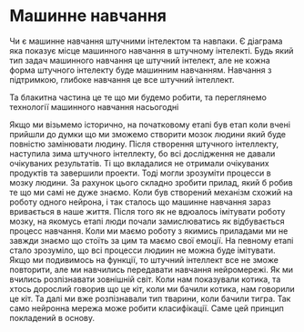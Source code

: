 # Машинне навчання

Чи є машинне навчання штучними інтелектом та навпаки. Є діаграма яка показує місце машинного навчання в штучному інтелекті. Будь який тип задач машинного навчання це штучний інтелект, але не кожна форма штучного інтелекту буде машинним навчанням. Навчання з підтримкою, глибоке навчання це все штучний інтеллект.

Та блакитна частина це те що ми будемо робити, та переглянемо технології машинного навчання насьогодні

Якщо ми візьмемо історично, на початковому етапі був етап коли вчені прийшли до думки що ми зможемо створити мозок людини який буде повністю замінювати людину. Після створення штучного інтеллекту, наступила зима штучного інтеллекту, бо всі дослідження не давали очікуваних результатів. Ті що вкладалися не отримали очікуваних продуктів та завершили проекти. Тоді могли зрозуміти процесси в мозку людини. За рахунок цього складно зробити прилад, який б робив те що ми самі не дуже знаємо. Коли був створений механізм схожий на роботу одного нейрона, і так сталось що машинне навчання зараз вривається в наше життя. Після того як не вдюалось імітувати роботу мозку, на якомусь етапі люди почали замислюватись як відбувається процесс навчання. Коли ми маємо роботу з якимись приладами ми не завжди знаємо що стоїть за цим та маємо свої емоції. На певному етапі стало зрозуміло, що всі процесси людиин не можна буде імітувати. Якщо ми подивимось на функції, то штучний інтеллект все не зможе повторити, але ми навчились передавати навчання нейромережі. Як ми вчились розпізнавати зовнішній світ. Коли нам показували котика, та хтось дорослий говорив що це кіт, коли ми бачили котика, нам говорили це кіт. Та далі ми вже розпізнавали тип тварини, коли бачили тигра. Так само нейронна мережа може робити класифікації. Саме цей принцип покладений в основу.
